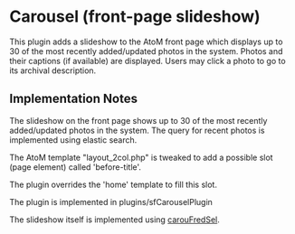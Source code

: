 Carousel (front-page slideshow)
===============================

This plugin adds a slideshow to the AtoM front page which displays up to 30 of the most recently added/updated photos in the system.  Photos and their captions (if available) are displayed.  Users may click a photo to go to its archival description.


Implementation Notes
--------------------
The slideshow on the front page shows up to 30 of the most recently added/updated photos in the system.  The query for recent photos is implemented using elastic search.

The AtoM template "layout_2col.php" is tweaked to add a possible slot (page element) called 'before-title'.  

The plugin overrides the 'home' template to fill this slot.

The plugin is implemented in plugins/sfCarouselPlugin

The slideshow itself is implemented using [carouFredSel](http://docs.dev7studios.com/jquery-plugins/caroufredsel).
